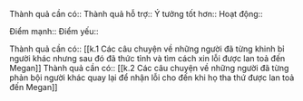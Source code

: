 

Thành quả cần có:: 
Thành quả hỗ trợ:: 
Ý tưởng tốt hơn:: 
Hoạt động:: 

Điểm mạnh::
Điểm yếu::

Thành quả cần có:: [[k.1 Các câu chuyện về những người đã từng khinh bỉ người khác nhưng sau đó đã thức tỉnh và tìm cách xin lỗi được lan toả đến Megan]] 
Thành quả cần có:: [[k.2 Các câu chuyện về những người đã từng phản bội người khác quay lại để nhận lỗi cho đến khi họ tha thứ được lan toả đến Megan]] 
